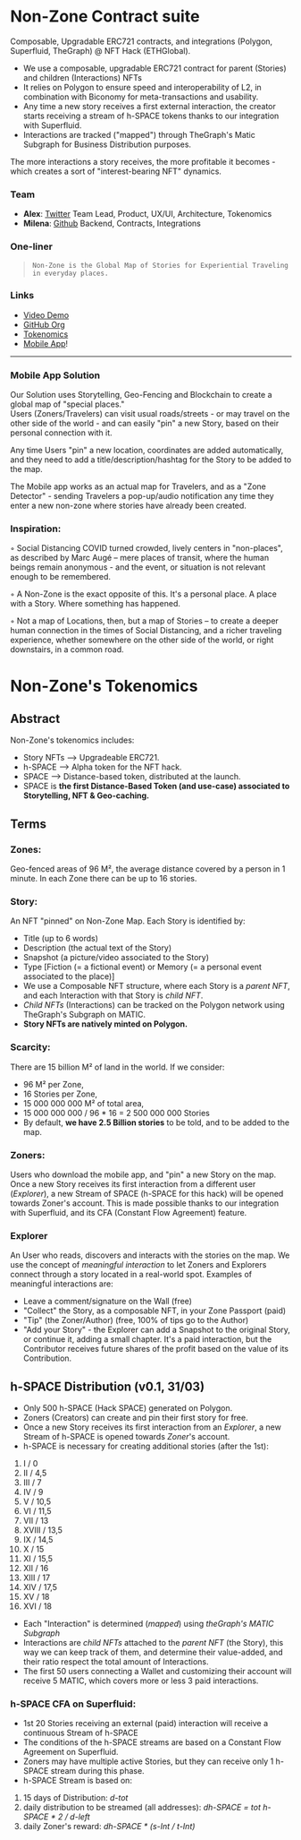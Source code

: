 # Non-Zone Contract suite
Composable, Upgradable ERC721 contracts, and integrations (Polygon, Superfluid, TheGraph) @ NFT Hack (ETHGlobal).

- We use a composable, upgradable ERC721 contract for parent (Stories) and children (Interactions) NFTs
- It relies on Polygon to ensure speed and interoperability of L2, in combination with Biconomy for meta-transactions and usability.
- Any time a new story receives a first external interaction, the creator starts receiving a stream of h-SPACE tokens thanks to our integration with Superfluid. 
- Interactions are tracked ("mapped") through TheGraph's Matic Subgraph for Business Distribution purposes.

The more interactions a story receives, the more profitable it becomes - which creates a sort of "interest-bearing NFT" dynamics.

### Team
- **Alex**: [Twitter](https://twitter.com/jabylS)
Team Lead, Product, UX/UI, Architecture, Tokenomics 
- **Milena**: [Github](https://github.com/migrenaa) 
Backend, Contracts, Integrations

### One-liner
> `Non-Zone is the Global Map of Stories for Experiential Traveling in everyday places.`

### Links
- [Video Demo](https://youtu.be/1K2azuJnGzA)
- [GitHub Org](https://github.com/non-zone/nft-hack)
- [Tokenomics](https://github.com/non-zone/NFT-Hack/blob/main/h-SPACE%20Tokenomics.md)
- [Mobile App](https://drive.google.com/drive/folders/1ofnql2RzXu5mZfKu18eX1N9207fcEB5a?usp=sharing)!

----------------------------------

### Mobile App Solution
Our Solution uses Storytelling, Geo-Fencing and Blockchain to create a global map of "special places." <br>
Users (Zoners/Travelers) can visit usual roads/streets - or may travel on the other side of the world - and can easily "pin" a new Story, based on their personal connection with it.

Any time Users "pin" a new location, coordinates are added automatically, and they need to add a title/description/hashtag for the Story to be added to the map.

The Mobile app works as an actual map for Travelers, and as a "Zone Detector" - sending Travelers a pop-up/audio notification any time they enter a new non-zone where stories have already been created.

### Inspiration: 
◦ Social Distancing COVID turned crowded, lively centers in "non-places", as described by Marc Augé – mere places of transit, where the human beings remain anonymous - and the event, or situation is not relevant enough to be remembered.

◦ A Non-Zone is the exact opposite of this. It's a personal place. A place with a Story. Where something has happened.

◦ Not a map of Locations, then, but a map of Stories – to create a deeper human connection in the times of Social Distancing, and a richer traveling experience, whether somewhere on the other side of the world, or right downstairs, in a common road.

# Non-Zone's Tokenomics

## Abstract
Non-Zone's tokenomics includes:
- Story NFTs --> Upgradeable ERC721.
- h-SPACE --> Alpha token for the NFT hack.
- SPACE --> Distance-based token, distributed at the launch.
- SPACE is **the first Distance-Based Token (and use-case) associated to Storytelling, NFT & Geo-caching.**

## Terms
### Zones:
Geo-fenced areas of 96 M², the average distance covered by a person in 1 minute.
In each Zone there can be up to 16 stories.

### Story:
An NFT "pinned" on Non-Zone Map. Each Story is identified by:
- Title (up to 6 words)
- Description (the actual text of the Story)
- Snapshot (a picture/video associated to the Story)
- Type [Fiction (= a fictional event) or Memory (= a personal event associated to the place)]
- We use a Composable NFT structure, where each Story is a _parent NFT_, and each Interaction with that Story is _child NFT_. 
- _Child NFTs_ (Interactions) can be tracked on the Polygon network using TheGraph's Subgraph on MATIC.
- **Story NFTs are natively minted on Polygon.**

### Scarcity:
There are 15 billion M² of land in the world. If we consider: 
- 96 M² per Zone,
- 16 Stories per Zone,
- 15 000 000 000 M² of total area,
- 15 000 000 000 / 96 * 16 = 2 500 000 000 Stories
- By default, **we have 2.5 Billion stories** to be told, and to be added to the map.

### Zoners: 
Users who download the mobile app, and "pin" a new Story on the map.
Once a new Story receives its first interaction from a different user (_Explorer_),
a new Stream of SPACE (h-SPACE for this hack) will be opened towards Zoner's account.
This is made possible thanks to our integration with Superfluid, and its CFA (Constant Flow Agreement) feature.

### Explorer 
An User who reads, discovers and interacts with the stories on the map. 
We use the concept of _meaningful interaction_ to let Zoners and Explorers connect through a story located in a real-world spot. 
Examples of meaningful interactions are:
- Leave a comment/signature on the Wall (free)
- "Collect" the Story, as a composable NFT, in your Zone Passport (paid)
- "Tip" (the Zoner/Author) (free, 100% of tips go to the Author)
- "Add your Story" - the Explorer can add a Snapshot to the original Story, or continue it, adding a small chapter. 
It's a paid interaction, but the Contributor receives future shares of the profit based on the value of its Contribution.

## h-SPACE Distribution (v0.1, 31/03)
- Only 500 h-SPACE (Hack SPACE) generated on Polygon.
- Zoners (Creators) can create and pin their first story for free.
- Once a new Story receives its first interaction from an _Explorer_,
a new Stream of h-SPACE is opened towards _Zoner_'s account.
- h-SPACE is necessary for creating additional stories (after the 1st):
1. I / 0
2. II / 4,5
3. III / 7
4. IV / 9
5. V / 10,5
6. VI / 11,5
7. VII / 13
8. XVIII / 13,5
9. IX / 14,5
10. X / 15
11. XI / 15,5
12. XII / 16
13. XIII / 17
14. XIV / 17,5
15. XV / 18
16. XVI / 18
- Each "Interaction" is determined (_mapped_) using *theGraph's MATIC Subgraph*
- Interactions are _child NFTs_ attached to the _parent NFT_ (the Story), this way we can keep track of them, and determine their value-added, and their ratio respect the total amount of Interactions.
- The first 50 users connecting a Wallet and customizing their account will receive 5 MATIC, which covers more or less 3 paid interactions.

### h-SPACE CFA on Superfluid:
- 1st 20 Stories receiving an external (paid) interaction will receive a continuous Stream of h-SPACE
- The conditions of the h-SPACE streams are based on a Constant Flow Agreement on Superfluid.
- Zoners may have multiple active Stories, but they can receive only 1 h-SPACE stream during this phase.
- h-SPACE Stream is based on:
1. 15 days of Distribution: _d-tot_
2. daily distribution to be streamed (all addresses): _dh-SPACE = tot h-SPACE * 2 / d-left_
3. daily Zoner's reward: _dh-SPACE * (s-Int / t-Int)_
